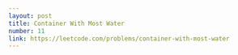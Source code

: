 ```yaml
---
layout: post
title: Container With Most Water
number: 11
link: https://leetcode.com/problems/container-with-most-water
---
```


